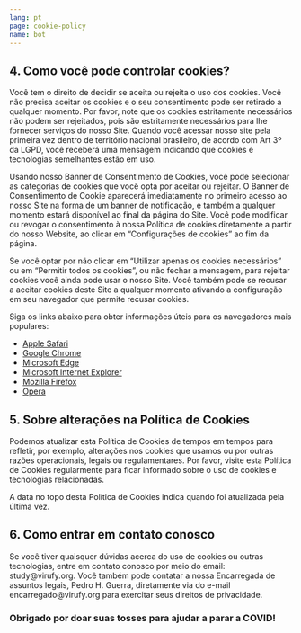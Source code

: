 ```yaml
---
lang: pt
page: cookie-policy
name: bot
---
```


<p class="pt-4 pb-8"></p>

<h2 class="mb-4" id="control-cookies">4. Como você pode controlar cookies?</h2>

<p class="mb-4">Você tem o direito de decidir se aceita ou rejeita o uso dos cookies. Você não precisa aceitar os cookies e o seu consentimento pode ser retirado a qualquer momento. Por favor, note que os cookies estritamente necessários não podem ser rejeitados, pois são estritamente necessários para lhe fornecer serviços do nosso Site. Quando você acessar nosso site pela primeira vez dentro de território nacional brasileiro, de acordo com Art 3º da LGPD, você receberá uma mensagem indicando que cookies e tecnologias semelhantes estão em uso.</p>

<p class="mb-4">Usando nosso Banner de Consentimento de Cookies, você pode selecionar as categorias de cookies que você opta por aceitar ou rejeitar. O Banner de Consentimento de Cookie aparecerá imediatamente no primeiro acesso ao nosso Site na forma de um banner de notificação, e também a qualquer momento estará disponível ao final da página do Site. Você pode modificar ou revogar o consentimento à nossa Política de cookies diretamente a partir do nosso Website, ao clicar em “Configurações de cookies” ao fim da página.</p>

<p class="mb-4">Se você optar por não clicar em “Utilizar apenas os cookies necessários” ou em “Permitir todos os cookies”, ou não fechar a mensagem, para rejeitar cookies você ainda pode usar o nosso Site. Você também pode se recusar a aceitar cookies deste Site a qualquer momento ativando a configuração em seu navegador que permite recusar cookies. </p>

<p class="mb-4">Siga os links abaixo para obter informações úteis para os navegadores mais populares:</p>

<ul>
<li><a class="" href="https://support.apple.com/en-us/HT201265">Apple Safari</a></li>
<li><a class="" href="https://support.google.com/chrome/answer/95647?co=GENIE.Platform%3DDesktop&hl">Google Chrome</a></li>
<li><a class="" href="https://support.microsoft.com/en-us/help/10607/microsoft-edge-view-delete-browser-history">Microsoft Edge</a></li> 
<li><a class="" href="https://support.microsoft.com/en-gb/help/17442/windows-internet-explorer-delete-manag
e-cookies">Microsoft Internet Explorer</a></li> 
<li><a class="" href="https://support.mozilla.org/en-US/kb/enable-and-disable-cookies-website-preferences">Mozilla Firefox</a></li>
<li><a class="" href="https://blogs.opera.com/news/2015/08/how-to-manage-cookies-in-opera/">Opera</a></li>
</ul>



<h2 class="mb-4 mt-8">5. Sobre alterações na Política de Cookies</h2>

<p class="pt-4 pb-8">Podemos atualizar esta Política de Cookies de tempos em tempos para refletir, por exemplo, alterações nos cookies que usamos ou por outras razões operacionais, legais ou regulamentares. Por favor, visite esta Política de Cookies regularmente para ficar informado sobre o uso de cookies e tecnologias relacionadas.</p>

A data no topo desta Política de Cookies indica quando foi atualizada pela última vez.


<h2 class="mb-4 mt-8">6. Como entrar em contato conosco</h2>

<p class="pt-4 pb-8">Se você tiver quaisquer dúvidas acerca do uso de cookies ou outras tecnologias, entre em contato conosco por meio do email:  <a mailto="study@virufy" class="">study@virufy</a>.org. Você também pode contatar a nossa Encarregada de assuntos legais, Pedro H. Guerra, diretamente via do e-mail <a mailto="encarregado@virufy.org" class="">encarregado@virufy.org</a> para exercitar seus direitos de privacidade.</p>

### <p class="mb-4 text-center">Obrigado por doar suas tosses para ajudar a parar a COVID!</p>